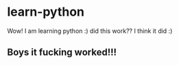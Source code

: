 # learn-python

Wow! I am learning python :) did this work?? I think it did :) 

## Boys it fucking worked!!!
